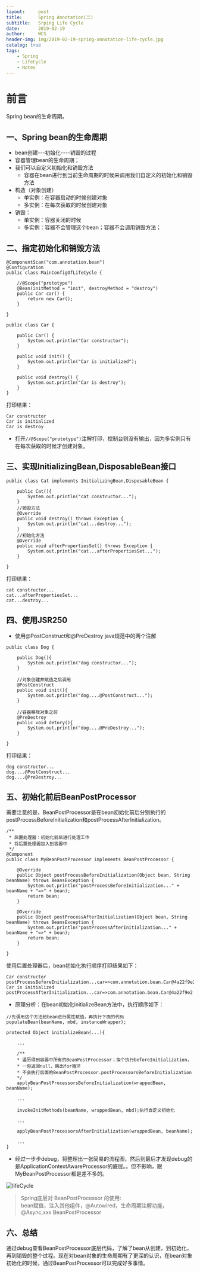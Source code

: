 ```yaml
---
layout:     post
title:      Spring Annotation(二)
subtitle:   Srping Life Cycle
date:       2019-02-19
author:     WCS
header-img: img/2019-02-19-spring-annotation-life-cycle.jpg
catalog: true
tags:
    - Spring
    - LifeCycle
    - Notes
---
```


# 前言
Spring bean的生命周期。

## 一、Spring bean的生命周期

* bean创建---初始化----销毁的过程  
* 容器管理bean的生命周期；
* 我们可以自定义初始化和销毁方法
   * 容器在bean进行到当前生命周期的时候来调用我们自定义的初始化和销毁方法
* 构造（对象创建）
   * 单实例：在容器启动的时候创建对象
   * 多实例：在每次获取的时候创建对象
* 销毁：
   * 单实例：容器关闭的时候
   * 多实例：容器不会管理这个bean；容器不会调用销毁方法；

## 二、指定初始化和销毁方法

```
@ComponentScan("com.annotation.bean")
@Configuration
public class MainConfigOfLifeCycle {

    //@Scope("prototype")
    @Bean(initMethod = "init", destroyMethod = "destroy")
    public Car car() {
        return new Car();
    }

}
```  

```
public class Car {

    public Car() {
        System.out.println("Car constructor");
    }

    public void init() {
        System.out.println("Car is initialized");
    }

    public void destroy() {
        System.out.println("Car is destroy");
    }
}

```  
打印结果：  
```
Car constructor
Car is initialized
Car is destroy
```  
* 打开`//@Scope("prototype")`注解打印，控制台则没有输出，因为多实例只有在每次获取的时候才创建对象。

## 三、实现InitializingBean,DisposableBean接口

```
public class Cat implements InitializingBean,DisposableBean {
	
	public Cat(){
		System.out.println("cat constructor...");
	}
    //销毁方法
	@Override
	public void destroy() throws Exception {
		System.out.println("cat...destroy...");
	}
    //初始化方法
	@Override
	public void afterPropertiesSet() throws Exception {
		System.out.println("cat...afterPropertiesSet...");
	}

}
```  
打印结果：  
```
cat constructor...
cat...afterPropertiesSet...
cat...destroy...
```

## 四、使用JSR250

* 使用@PostConstruct和@PreDestroy java规范中的两个注解

```
public class Dog {

    public Dog(){
        System.out.println("dog constructor...");
    }

    //对象创建并赋值之后调用
    @PostConstruct
    public void init(){
        System.out.println("dog....@PostConstruct...");
    }

    //容器移除对象之前
    @PreDestroy
    public void detory(){
        System.out.println("dog....@PreDestroy...");
    }

}
```  
打印结果：  
```
dog constructor...
dog....@PostConstruct...
dog....@PreDestroy...
```

## 五、初始化前后BeanPostProcessor
需要注意的是，BeanPostProcessor是在bean初始化前后分别执行的postProcessBeforeInitialization和postProcessAfterInitialization。

```
/**
 * 后置处理器：初始化前后进行处理工作
 * 将后置处理器加入到容器中
 */
@Component
public class MyBeanPostProcessor implements BeanPostProcessor {

    @Override
    public Object postProcessBeforeInitialization(Object bean, String beanName) throws BeansException {
        System.out.println("postProcessBeforeInitialization..." + beanName + "=>" + bean);
        return bean;
    }

    @Override
    public Object postProcessAfterInitialization(Object bean, String beanName) throws BeansException {
        System.out.println("postProcessAfterInitialization..." + beanName + "=>" + bean);
        return bean;
    }

}
```  
使用后置处理器后，bean初始化执行顺序打印结果如下：  
```
Car constructor
postProcessBeforeInitialization...car=>com.annotation.bean.Car@4a22f9e2
Car is initialized
postProcessAfterInitialization...car=>com.annotation.bean.Car@4a22f9e2
```  

* 原理分析：在bean初始化initializeBean方法中，执行顺序如下：  

```
//先调用这个方法给bean进行属性赋值，再执行下面的代码
populateBean(beanName, mbd, instanceWrapper);
```  

```
protected Object initializeBean(...){

    ...

    /**
    * 遍历得到容器中所有的BeanPostProcessor；挨个执行beforeInitialization，
    * 一但返回null，跳出for循环
    * 不会执行后面的BeanPostProcessor.postProcessorsBeforeInitialization
    */
    applyBeanPostProcessorsBeforeInitialization(wrappedBean, beanName);

    ...

    invokeInitMethods(beanName, wrappedBean, mbd);执行自定义初始化

    ...

    applyBeanPostProcessorsAfterInitialization(wrappedBean, beanName);

    ...
}
```  

* 经过一步步debug，将整理出一张简易的流程图，然后到最后才发现debug的是ApplicationContextAwareProcessor的底层。。但不影响，跟MyBeanPostProcessor都是差不多的。  

![lifeCycle](/img/2019-02-19-bean-life-cycle.png)  

> Spring底层对 BeanPostProcessor 的使用:  
> bean赋值，注入其他组件，@Autowired，生命周期注解功能，@Async,xxx BeanPostProcessor

## 六、总结
通过debug查看BeanPostProcessor底层代码，了解了bean从创建，到初始化，再到销毁的整个过程。现在对bean对象的生命周期有了更深的认识，在bean对象初始化的时候，通过BeanPostProcessor可以完成好多事情。

